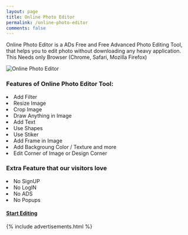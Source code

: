 ```yaml
---
layout: page
title: Online Photo Editor
permalink: /online-photo-editor
comments: false
---  
```

<div class="row justify-content-between">
<div class="col-md-8 pr-5">  

<p> Online Photo Editor is a ADs Free and Free Advanced Photo Editing Tool, that helps you to edit photo without downloading any heavy application. This Needs only Browser (Chrome, Safari, Mozilla Firefox)</p>

<p class="mb-5"><img class="shadow-lg" src="{{site.baseurl}}/assets/images/
Online-Photo-Editor.png" alt="Online Photo Editor" /></p>

<h3> Features of Online Photo Editor Tool: </h3>

<li> Add Filter </li>
<li> Resize Image </li>
<li> Crop Image </li>
<li> Draw Anything in Image </li>
<li> Add Text   </li>
<li> Use Shapes </li>
<li> Use Stiker </li>
<li> Add Frame in Image </li>
<li> Add Backgroung Color / Texture and more </li>
<li> Edit Corner of Image or Design Corner </li>

<p> </p>

<h3> Extra Feature that our visitors love </h3> 

<li> No SignUP </li>
<li> No LogIN </li>
<li> No ADS </li>
<li> No Popups </li>
 
<p> </p>
<h4> <a href="https://onlinephotoeditor.andrimo.com/">Start Editing</a> </h4>

</div>

<div class="col-md-4">
    
<div class="sticky-top sticky-top-80">

{% include advertisements.html %}

</div>
</div>
</div>
